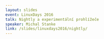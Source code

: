 ```yaml
---
layout: slides
event: LinuxDays 2016
talk: Nightly a experimentální prohlížeče
speaker: Michal Stanke
link: /slides/linuxdays2016/nightly/
---
```


